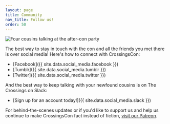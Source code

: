 ```yaml
---
layout: page
title: Community
nav_title: Follow us!
order: 50
---
```


<div class="row mb-3">
    <div class="col"><img src="{{ site.baseurl }}/images/carousel/dead-dog2.jpg" class="img-fluid" alt="Four cousins talking at the after-con party"></div>
</div>

The best way to stay in touch with the con and all the friends you met there is over social media! Here's how to connect
with CrossingsCon:

- [Facebook]({{ site.data.social_media.facebook }})
- [Tumblr]({{ site.data.social_media.tumblr }})
- [Twitter]({{ site.data.social_media.twitter }})

And the best way to keep talking with your newfound cousins is on The Crossings on Slack:

- [Sign up for an account today!]({{ site.data.social_media.slack }})

For behind-the-scenes updates or if you'd like to support us and help us continue to make CrossingsCon fact instead of fiction, [visit our Patreon](https://patreon.com/emfozzing).
